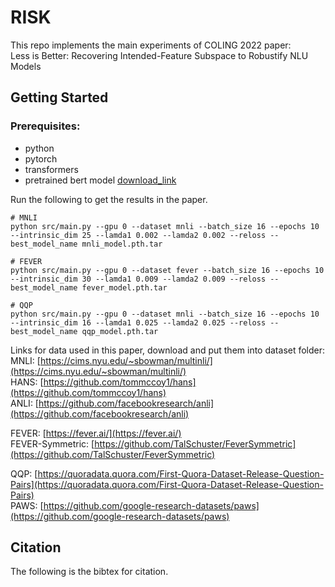# RISK
This repo implements the main experiments of COLING 2022 paper:   
Less is Better: Recovering Intended-Feature Subspace to Robustify NLU Models

## Getting Started 

### Prerequisites:
- python
- pytorch
- transformers
- pretrained bert model [download_link](https://s3.amazonaws.com/models.huggingface.co/bert/bert-base-uncased.tar.gz)

Run the following to get the results in the paper.
```
# MNLI 
python src/main.py --gpu 0 --dataset mnli --batch_size 16 --epochs 10 --intrinsic_dim 25 --lamda1 0.002 --lamda2 0.002 --reloss --best_model_name mnli_model.pth.tar

# FEVER
python src/main.py --gpu 0 --dataset fever --batch_size 16 --epochs 10 --intrinsic_dim 30 --lamda1 0.009 --lamda2 0.009 --reloss --best_model_name fever_model.pth.tar

# QQP
python src/main.py --gpu 0 --dataset mnli --batch_size 16 --epochs 10 --intrinsic_dim 16 --lamda1 0.025 --lamda2 0.025 --reloss --best_model_name qqp_model.pth.tar

```

Links for data used in this paper, download and put them into dataset folder:   
MNLI:  [https://cims.nyu.edu/~sbowman/multinli/](https://cims.nyu.edu/~sbowman/multinli/)     
HANS:  [https://github.com/tommccoy1/hans](https://github.com/tommccoy1/hans)    
ANLI:  [https://github.com/facebookresearch/anli](https://github.com/facebookresearch/anli)  

FEVER: [https://fever.ai/](https://fever.ai/)     
FEVER-Symmetric: [https://github.com/TalSchuster/FeverSymmetric](https://github.com/TalSchuster/FeverSymmetric)     

QQP:   [https://quoradata.quora.com/First-Quora-Dataset-Release-Question-Pairs](https://quoradata.quora.com/First-Quora-Dataset-Release-Question-Pairs)    
PAWS:  [https://github.com/google-research-datasets/paws](https://github.com/google-research-datasets/paws)     


## Citation
The following is the bibtex for citation.

